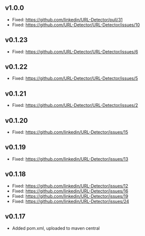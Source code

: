 v1.0.0
------

* Fixed: https://github.com/linkedin/URL-Detector/pull/31
* Fixed: https://github.com/URL-Detector/URL-Detector/issues/10

v0.1.23
-------

* Fixed: https://github.com/URL-Detector/URL-Detector/issues/6

v0.1.22
-------

* Fixed: https://github.com/URL-Detector/URL-Detector/issues/5

v0.1.21
-------

* Fixed: https://github.com/URL-Detector/URL-Detector/issues/2

v0.1.20
-------

* Fixed: https://github.com/linkedin/URL-Detector/issues/15

v0.1.19
-------

* Fixed: https://github.com/linkedin/URL-Detector/issues/13

v0.1.18
-------

* Fixed: https://github.com/linkedin/URL-Detector/issues/12
* Fixed: https://github.com/linkedin/URL-Detector/issues/16
* Fixed: https://github.com/linkedin/URL-Detector/issues/19
* Fixed: https://github.com/linkedin/URL-Detector/issues/24

v0.1.17
-------

* Added pom.xml, uploaded to maven central
